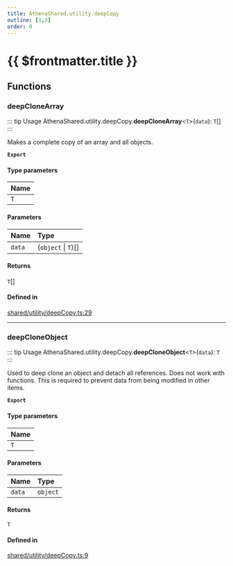 ```yaml
---
title: AthenaShared.utility.deepCopy
outline: [1,3]
order: 0
---
```


# {{ $frontmatter.title }}


## Functions

### deepCloneArray

::: tip Usage
AthenaShared.utility.deepCopy.**deepCloneArray**<`T`\>(`data`): `T`[]
:::

Makes a complete copy of an array and all objects.

**`Export`**

#### Type parameters

| Name |
| :------ |
| `T` |

#### Parameters

| Name | Type |
| :------ | :------ |
| `data` | (`object` \| `T`)[] |

#### Returns

`T`[]

#### Defined in

[shared/utility/deepCopy.ts:29](https://github.com/Stuyk/altv-athena/blob/217ba5f/src/core/shared/utility/deepCopy.ts#L29)

___

### deepCloneObject

::: tip Usage
AthenaShared.utility.deepCopy.**deepCloneObject**<`T`\>(`data`): `T`
:::

Used to deep clone an object and detach all references.
Does not work with functions.
This is required to prevent data from being modified in other items.

**`Export`**

#### Type parameters

| Name |
| :------ |
| `T` |

#### Parameters

| Name | Type |
| :------ | :------ |
| `data` | `object` |

#### Returns

`T`

#### Defined in

[shared/utility/deepCopy.ts:9](https://github.com/Stuyk/altv-athena/blob/217ba5f/src/core/shared/utility/deepCopy.ts#L9)
